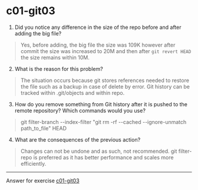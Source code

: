 # c01-git03


1. Did you notice any difference in the size of the repo before and after adding the big file?
> Yes, before adding, the big file the size was 109K however after commit the size was increased to 20M and then after `git revert HEAD` the size remains within 10M. 

2. What is the reason for this problem?
> The situation occurs because git stores references needed to restore the file such as a backup in case of delete by error. Git history can be tracked within .git/objects and within repo.

3. How do you remove something from Git history after it is pushed to the remote repository? Which commands would you use? 
> git filter-branch --index-filter "git rm -rf --cached --ignore-unmatch path_to_file" HEAD

4. What are the consequences of the previous action?
> Changes can not be undone and as such, not recommended.
git filter-repo is preferred as it has better performance and scales more efficiently.


***
Answer for exercise [c01-git03](https://github.com/devopsacademyau/academy/blob/23cc1dfa31e85651e3cdc1b0ef38da21518841ba/classes/01class/exercises/c01-git03/README.md)